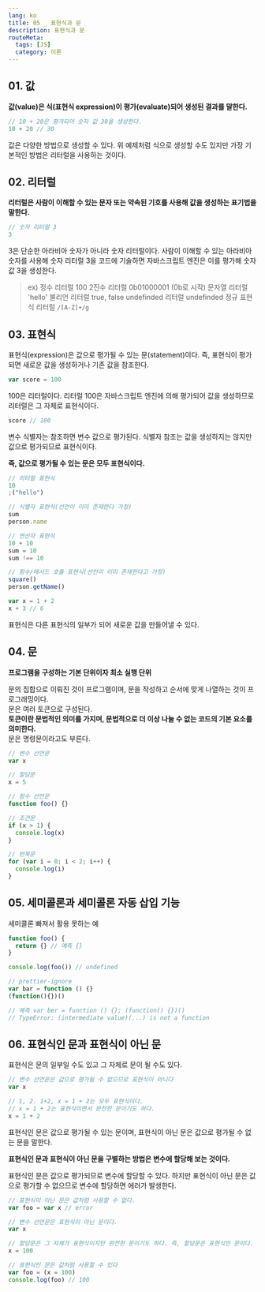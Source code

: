 ```yaml
---
lang: ko
title: 05 _ 표현식과 문
description: 표현식과 문
routeMeta:
  tags: [JS]
  category: 이론
---
```


## 01. 값

**값(value)은 식(표현식 expression)이 평가(evaluate)되어 생성된 결과를 말한다.**

```js
// 10 + 20은 평가되어 숫자 값 30을 생성한다.
10 + 20 // 30
```

값은 다양한 방법으로 생성할 수 있다. 위 예제처럼 식으로 생성할 수도 있지만 가장 기본적인 방법은 리터럴을 사용하는 것이다.

## 02. 리터럴

**리터럴은 사람이 이해할 수 있는 문자 또는 약속된 기호를 사용해 값을 생성하는 표기법을 말한다.**

```js
// 숫자 리터럴 3
3
```

3은 단순한 아라비아 숫자가 아니라 숫자 리터럴이다. 사람이 이해할 수 있는 아라비아 숫자를 사용해 숫자 리터럴 3을 코드에 기술하면 자바스크립트 엔진은 이를 평가해 숫자 값 3을 생성한다.

> ex)
> 정수 리터럴 100
> 2진수 리터럴 0b01000001 (0b로 시작)
> 문자열 리터럴 'hello'
> 불리언 리터럴 true, false
> undefinded 리터럴 undefinded
> 정규 표현식 리터럴 `/[A-Z]+/g`

## 03. 표현식

표현식(expression)은 값으로 평가될 수 있는 문(statement)이다. 즉, 표현식이 평가되면 새로운 값을 생성하거나 기존 값을 참조한다.

```js
var score = 100
```

100은 리터럴이다. 리터럴 100은 자바스크립트 엔진에 의해 평가되어 값을 생성하므로 리터럴은 그 자체로 표현식이다.

```js
score // 100
```

변수 식별자는 참조하면 변수 값으로 평가된다. 식별자 참조는 값을 생성하지는 않지만 값으로 평가되므로 표현식이다.

**즉, 값으로 평가될 수 있는 문은 모두 표현식이다.**

```js
// 리터럴 표현식
10
;("hello")

// 식별자 표현식(선언이 이미 존재한다 가정)
sum
person.name

// 연산자 표현식
10 + 10
sum = 10
sum !== 10

// 함수/메서드 호출 표현식(선언이 이미 존재한다고 가정)
square()
person.getName()
```

```js
var x = 1 + 2
x + 3 // 6
```

표현식은 다른 표현식의 일부가 되어 새로운 값을 만들어낼 수 있다.

## 04. 문

**프로그램을 구성하는 기본 단위이자 최소 실행 단위**

문의 집합으로 이뤄진 것이 프로그램이며, 문을 작성하고 순서에 맞게 나열하는 것이 프로그래밍이다.  
문은 여러 토큰으로 구성된다.  
**토큰이란 문법적인 의미를 가지며, 문법적으로 더 이상 나눌 수 없는 코드의 기본 요소를 의미한다.**  
문은 명령문이라고도 부른다.

```js
// 변수 선언문
var x

// 할당문
x = 5

// 함수 선언문
function foo() {}

// 조건문
if (x > 1) {
  console.log(x)
}

// 반복문
for (var i = 0; i < 2; i++) {
  console.log(i)
}
```

## 05. 세미콜론과 세미콜론 자동 삽입 기능

세미콜론 빠져서 활용 못하는 예

```js
function foo() {
  return {} // 예측 {}
}

console.log(foo()) // undefined

// prettier-ignore
var bar = function () {}
(function(){})()

// 예측 var ber = function () {}; (function() {})()
// TypeError: (intermediate value)(...) is not a function
```

## 06. 표현식인 문과 표현식이 아닌 문

표현식은 문의 일부일 수도 있고 그 자체로 문이 될 수도 있다.

```js
// 변수 선언문은 값으로 평가될 수 없으므로 표현식이 아니다
var x

// 1, 2. 1+2, x = 1 + 2는 모두 표현식이다.
// x = 1 + 2는 표현식이면서 완전한 문이기도 하다.
x = 1 + 2
```

표현식인 문은 값으로 평가될 수 있는 문이며, 표현식이 아닌 문은 값으로 평가될 수 없는 문을 말한다.

**표현식인 문과 표현식이 아닌 문을 구별하는 방법은 변수에 할당해 보는 것이다.**

표현식인 문은 값으로 평가되므로 변수에 할당할 수 있다. 하지만 표현식이 아닌 문은 값으로 평가할 수 없으므로 변수에 할당하면 에러가 발생한다.

```js
// 표현식이 아닌 문은 값처럼 사용할 수 없다.
var foo = var x // error
```

```js
// 변수 선언문은 표현식이 아닌 문이다.
var x

// 할당문은 그 자체가 표현식이지만 완전한 문이기도 하다. 즉, 할당문은 표현식인 문이다.
x = 100
```

```js
// 표현식인 문은 값처럼 사용할 수 있다
var foo = (x = 100)
console.log(foo) // 100
```
